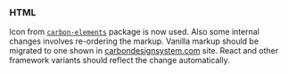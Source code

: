 ### HTML

Icon from [`carbon-elements`](https://github.com/IBM/carbon-elements) package is now used. Also some internal changes involves re-ordering the markup. Vanilla markup should be migrated to one shown in [carbondesignsystem.com](https://next.carbondesignsystem.com/components/form/code) site. React and other framework variants should reflect the change automatically.
